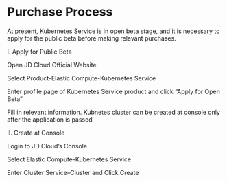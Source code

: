 
# Purchase Process

At present, Kubernetes Service is in open beta stage, and it is necessary to apply for the public beta before making relevant purchases.

I. Apply for Public Beta

Open JD Cloud Official Website

Select Product-Elastic Compute-Kubernetes Service

Enter profile page of Kubernetes Service product and click “Apply for Open Beta”

Fill in relevant information. Kubnetes cluster can be created at console only after the application is passed

II. Create at Console

Login to JD Cloud’s Console

Select Elastic Compute-Kubernetes Service

Enter Cluster Service–Cluster and Click Create

